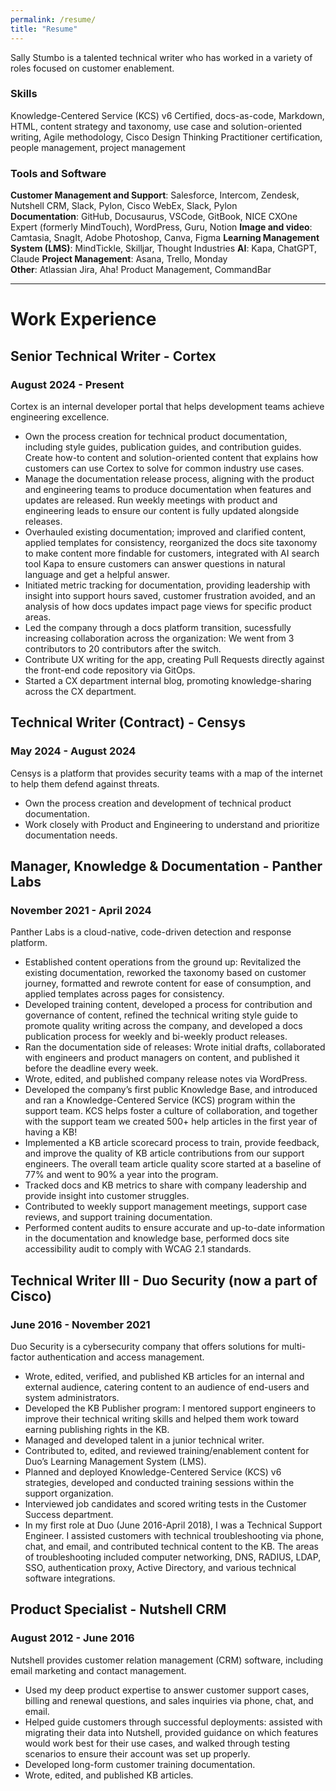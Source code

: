 ```yaml
---
permalink: /resume/
title: "Resume"
---
```

Sally Stumbo is a talented technical writer who has worked in a variety of roles focused on customer enablement.
### Skills
Knowledge-Centered Service (KCS) v6 Certified, docs-as-code, Markdown, HTML, content strategy and taxonomy, use case and solution-oriented writing, Agile methodology, Cisco Design Thinking Practitioner certification, people management, project management

### Tools and Software
**Customer Management and Support**: Salesforce, Intercom, Zendesk, Nutshell CRM, Slack, Pylon, Cisco WebEx, Slack, Pylon  
**Documentation**: GitHub, Docusaurus, VSCode, GitBook, NICE CXOne Expert (formerly MindTouch), WordPress, Guru, Notion 
**Image and video**: Camtasia, SnagIt, Adobe Photoshop, Canva, Figma
**Learning Management System (LMS)**: MindTickle, Skilljar, Thought Industries 
**AI**: Kapa, ChatGPT, Claude
**Project Management**: Asana, Trello, Monday  
**Other**: Atlassian Jira, Aha! Product Management, CommandBar

---
# Work Experience

## Senior Technical Writer - Cortex
### August 2024 - Present
Cortex is an internal developer portal that helps development teams achieve engineering excellence.
- Own the process creation for technical product documentation, including style guides, publication guides, and contribution guides. Create how-to content and solution-oriented content that explains how customers can use Cortex to solve for common industry use cases.
- Manage the documentation release process, aligning with the product and engineering teams to produce documentation when features and updates are released. Run weekly meetings with product and engineering leads to ensure our content is fully updated alongside releases.
- Overhauled existing documentation; improved and clarified content, applied templates for consistency, reorganized the docs site taxonomy to make content more findable for customers, integrated with AI search tool Kapa to ensure customers can answer questions in natural language and get a helpful answer.
- Initiated metric tracking for documentation, providing leadership with insight into support hours saved, customer frustration avoided, and an analysis of how docs updates impact page views for specific product areas.
- Led the company through a docs platform transition, sucessfully increasing collaboration across the organization: We went from 3 contributors to 20 contributors after the switch.
- Contribute UX writing for the app, creating Pull Requests directly against the front-end code repository via GitOps.
- Started a CX department internal blog, promoting knowledge-sharing across the CX department.

## Technical Writer (Contract) - Censys
### May 2024 - August 2024
Censys is a platform that provides security teams with a map of the internet to help them defend against threats.
- Own the process creation and development of technical product documentation.
- Work closely with Product and Engineering to understand and prioritize documentation needs.

## Manager, Knowledge & Documentation - Panther Labs
### November 2021 - April 2024
Panther Labs is a cloud-native, code-driven detection and response platform. 
- Established content operations from the ground up: Revitalized the existing documentation, reworked the taxonomy based on customer journey, formatted and rewrote content for ease of consumption, and applied templates across pages for consistency.
- Developed training content, developed a process for contribution and governance of content, refined the technical writing style guide to promote quality writing across the company, and developed a docs publication process for weekly and bi-weekly product releases.
- Ran the documentation side of releases: Wrote initial drafts, collaborated with engineers and product managers on content, and published it before the deadline every week.
- Wrote, edited, and published company release notes via WordPress.
- Developed the company’s first public Knowledge Base, and introduced and ran a Knowledge-Centered Service (KCS) program within the support team. KCS helps foster a culture of collaboration, and together with the support team we created 500+ help articles in the first year of having a KB!
- Implemented a KB article scorecard process to train, provide feedback, and improve the quality of KB article contributions from our support engineers. The overall team article quality score started at a baseline of 77% and went to 90% a year into the program.
- Tracked docs and KB metrics to share with company leadership and provide insight into customer struggles.
- Contributed to weekly support management meetings, support case reviews, and support training documentation.
- Performed content audits to ensure accurate and up-to-date information in the documentation and knowledge base, performed docs site accessibility audit to comply with WCAG 2.1 standards.


## Technical Writer III - Duo Security (now a part of Cisco) 
### June 2016 - November 2021
Duo Security is a cybersecurity company that offers solutions for multi-factor authentication and access management. 
- Wrote, edited, verified, and published KB articles for an internal and external audience, catering content to an audience of end-users and system administrators.
- Developed the KB Publisher program: I mentored support engineers to improve their technical writing skills and helped them work toward earning publishing rights in the KB.
- Managed and developed talent in a junior technical writer.
- Contributed to, edited, and reviewed training/enablement content for Duo’s Learning Management System (LMS).
- Planned and deployed Knowledge-Centered Service (KCS) v6 strategies, developed and conducted training sessions within the support organization.
- Interviewed job candidates and scored writing tests in the Customer Success department.
- In my first role at Duo (June 2016-April 2018), I was a Technical Support Engineer. I assisted customers with technical troubleshooting via phone, chat, and email, and contributed technical content to the KB. The areas of troubleshooting included computer networking, DNS, RADIUS, LDAP, SSO, authentication proxy, Active Directory, and various technical software integrations.

## Product Specialist - Nutshell CRM
### August 2012 - June 2016
Nutshell provides customer relation management  (CRM) software, including email marketing and contact management.
- Used my deep product expertise to answer customer support cases, billing and renewal questions, and sales inquiries via phone, chat, and email.
- Helped guide customers through successful deployments: assisted with migrating their data into Nutshell, provided guidance on which features would work best for their use cases, and walked through testing scenarios to ensure their account was set up properly.
- Developed long-form customer training documentation.
- Wrote, edited, and published KB articles.
